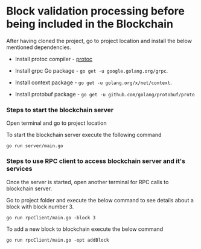 # Block validation processing before being included in the Blockchain
After having cloned the project, go to project location and install the below mentioned dependencies.

- Install protoc compiler - [protoc](https://github.com/protocolbuffers/protobuf/releases)

- Install grpc Go package - `go get -u google.golang.org/grpc`.

- Install context package - `go get -u golang.org/x/net/context`.

- Install protobuf package - `go get -u github.com/golang/protobuf/proto`

### Steps to start the blockchain server

Open terminal and go to project location

To start the blockchain server execute the following command
```
go run server/main.go
```

### Steps to use RPC client to access blockchain server and it's services

Once the server is started, open another terminal for RPC calls to blockchain server.

Go to project folder and execute the below command to see details about a block with block number 3.
```
go run rpcClient/main.go -block 3
```
To add a new block to blockchain execute the below command
```
go run rpcClient/main.go -opt addBlock
```





